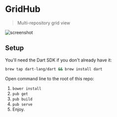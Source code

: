 # GridHub
> Multi-repository grid view

![screenshot](https://www.dropbox.com/s/9duh4v49mm4dedo/Screenshot%202015-01-30%2013.46.05.png?dl=1)

## Setup

You'll need the Dart SDK if you don't already have it:

```bash
brew tap dart-lang/dart && brew install dart
```

Open command line to the root of this repo:

1. `bower install`
2. `pub get`
3. `pub build`
4. `pub serve`
5. Enjoy.

